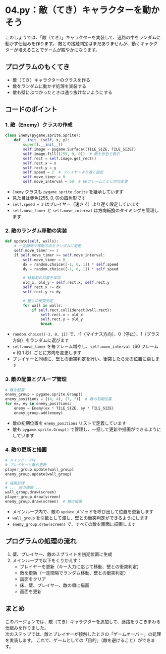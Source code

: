 # 04.py：敵（てき）キャラクターを動かそう

このしょうでは、「敵（てき）」キャラクターを実装して、迷路の中をランダムに動かす仕組みを作ります。
敵との接触判定はまだありませんが、動くキャラクターが増えることでゲームが賑やかになります。

## プログラムのもくてき

- 敵（てき）キャラクターのクラスを作る
- 敵をランダムに動かす処理を実装する
- 敵も壁にぶつかったときは通り抜けないようにする

## コードのポイント

### 1. 敵（Enemy）クラスの作成

```python
class Enemy(pygame.sprite.Sprite):
    def __init__(self, x, y):
        super().__init__()
        self.image = pygame.Surface((TILE_SIZE, TILE_SIZE))
        self.image.fill((255, 0, 0))  # 敵を赤色で表示
        self.rect = self.image.get_rect()
        self.rect.x = x
        self.rect.y = y
        self.speed = 2  # プレイヤーより遅く設定
        self.move_timer = 0
        self.move_interval = 60  # 60フレームごとに方向変更
```

- `Enemy` クラスも `pygame.sprite.Sprite` を継承しています
- 見た目は赤色(255, 0, 0)の四角形です
- `self.speed = 2` はプレイヤー（速さ 4）より遅く設定しています
- `self.move_timer` と `self.move_interval` は方向転換のタイミングを管理します

### 2. 敵のランダム移動の実装

```python
def update(self, walls):
    # 一定間隔で移動方向をランダムに変更
    self.move_timer += 1
    if self.move_timer >= self.move_interval:
        self.move_timer = 0
        dx = random.choice([-1, 0, 1]) * self.speed
        dy = random.choice([-1, 0, 1]) * self.speed

        # 移動前の位置を保存
        old_x, old_y = self.rect.x, self.rect.y
        self.rect.x += dx
        self.rect.y += dy

        # 壁との衝突判定
        for wall in walls:
            if self.rect.colliderect(wall.rect):
                self.rect.x = old_x
                self.rect.y = old_y
                break
```

- `random.choice([-1, 0, 1])` で、-1（マイナス方向）、0（停止）、1（プラス方向）をランダムに選びます
- `self.move_timer` を毎フレーム増やし、`self.move_interval`（60 フレーム = 約 1 秒）ごとに方向を変更します
- プレイヤーと同様に、壁との衝突判定を行い、衝突したら元の位置に戻します

### 3. 敵の配置とグループ管理

```python
# 敵を配置
enemy_group = pygame.sprite.Group()
enemy_positions = [(4, 4), (7, 7)]  # 敵の初期位置
for ex, ey in enemy_positions:
    enemy = Enemy(ex * TILE_SIZE, ey * TILE_SIZE)
    enemy_group.add(enemy)
```

- 敵の初期位置を `enemy_positions` リストで定義しています
- 敵も `pygame.sprite.Group()` で管理し、一括して更新や描画ができるようにしています

### 4. 敵の更新と描画

```python
# メインループ内
# プレイヤーと敵の更新
player_group.update(wall_group)
enemy_group.update(wall_group)

# 描画処理
# ... 床の描画 ...
wall_group.draw(screen)
player_group.draw(screen)
enemy_group.draw(screen)  # 敵の描画
```

- メインループ内で、敵の `update` メソッドを呼び出して位置を更新します
- `wall_group` を引数として渡し、壁との衝突判定ができるようにします
- `enemy_group.draw(screen)` で、すべての敵を画面に描画します

## プログラムの処理の流れ

1. 壁、プレイヤー、敵のスプライトを初期位置に生成
2. メインループで以下をくりかえす：
   - プレイヤーを更新（キー入力に応じて移動、壁との衝突判定）
   - 敵を更新（一定間隔でランダム移動、壁との衝突判定）
   - 画面をクリア
   - 床、壁、プレイヤー、敵の順に描画
   - 画面を更新

## まとめ

このバージョンでは、敵（てき）キャラクターを追加して、迷路をうごきまわる仕組みを作りました。  
次のステップでは、敵とプレイヤーが接触したときの「ゲームオーバー」の処理を実装します。
これで、ゲームとしての「目的」（敵を避けること）ができます。

